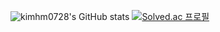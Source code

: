 ![kimhm0728's GitHub stats](https://github-readme-stats.vercel.app/api?username=kimhm0728&show_icons=true&theme=radical)
[![Solved.ac
프로필](http://mazassumnida.wtf/api/v2/generate_badge?boj={kimhm0728})](https://solved.ac/{kimhm0728})
